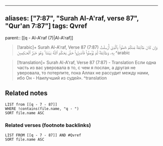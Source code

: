 
---
aliases: ["7:87", "Surah Al-A'raf, verse 87", "Qur'an 7:87"]
tags: Qvref
---

parent:: [[q - Al-A'raf (7)|Al-A'raf]]

> [!arabic]+ Surah Al-A'raf, Verse 87 (7:87)
> <span class="quran-arabic">وَإِن كَانَ طَآئِفَةٌ مِّنكُمْ ءَامَنُوا۟ بِٱلَّذِىٓ أُرْسِلْتُ بِهِۦ وَطَآئِفَةٌ لَّمْ يُؤْمِنُوا۟ فَٱصْبِرُوا۟ حَتَّىٰ يَحْكُمَ ٱللَّهُ بَيْنَنَا ۚ وَهُوَ خَيْرُ ٱلْحَـٰكِمِينَ</span>
^arabic

> [!translation]+ Surah Al-A'raf, Verse 87 (7:87) - Translation
> Если одна часть из вас уверовала в то, с чем я послан, а другая не уверовала, то потерпите, пока Аллах не рассудит между нами, ибо Он - Наилучший из судей».
^translation



## Related notes
```dataview
LIST from [[q - 7 - 87]]
WHERE !contains(file.name, "q - ")
SORT file.name ASC
```

### Related verses (footnote backlinks)
```dataview
LIST FROM [[q - 7 - 87]] AND #Qvref
SORT file.name ASC
```

